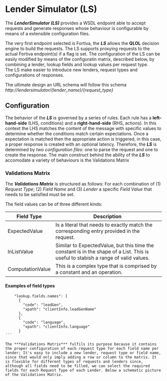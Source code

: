 # Lender Simulator (LS) #

The ***LenderSimulator (LS)*** provides a WSDL endpoint able to accept requests and generate responses whose behaviour is configurable by means of a extensible configuration files. 

The very first endpoint selected is Fortiva, the ***LS*** allows the **QLOL** decision engine to build the requests. 
The LS supports proxying requests to the actual Fortiva endpoint(s) if a flag is set.
The configuration of the LS can be easily modified by means of the configuratin matrix, described below, by combining a lender, lookup fields and lookup values per request type.  
The LS make easier to introduce new lenders, request types and configurations of responses. 

The ultimate design an URL schema will follow this schema *http://lendersimulator/{lender_name}/{request_type}*

## Configuration
The behavior of the ***LS*** is governed by a series of rules. Each rule has a **left-hand-side** (LHS, conditions) and a **right-hand-side** (RHS, actions). In this context the LHS matches the content of the message with specific values to determine whether the conditions match certain expectations. Once a expectation is matched then the appropriate action is triggered, in this case, a proper response is created with an optional latency. Therefore, the ***LS*** is determined by *two configuration files*: one to parse the request and one to create the response.
The main construct behind the ability of the ***LS*** to accomodate a variety of behaviours is the Validations Matrix

### Validations Matrix

The ***Validations Matrix*** is structured as follows: For each combination of (1) *Request Type*; (2) *Field Name* and (3) *Lender* a specific *Field Value* that needs to be satisfied must be set.

The field values can be of three different kinds:

Field Type     | Description
-------------  | -------------
ExpectedValue  | Is a literal that needs to exactly match the corresponding entry provided in the request.
InListValue    | Similar to ExpectedValue, but this time the constant is in the shape of a List. This is useful to stabish a range of valid values.
ComputationValue | This is a complex type that is comprised by a constant and an operation. 

#### Examples of field types
```
    "lookup.fields.names": [
      {
        "code": "leadGen",
        "xpath": "clientInfo.leadGenName"
      },
      {
        "code": "language",
        "xpath": "clientInfo.language"
      }
´´´

The ***Validations Matrix*** fulfils its purpose because it contains the proper configuration of each request type for each field name per lender; It's easy to include a new lender, request type or field name, since that would only imply adding a row or column to the matrix. It is flexible for different types of requests and lenders since, although all fields need to be filled, we can select the required fields for each Request Type of each Lender. Below a schematic picture of the Validations Matrix.




